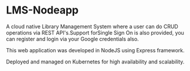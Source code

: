 # LMS-Nodeapp
A cloud native Library Management System where a user can do CRUD operations via REST API's.Support forSingle Sign On is also provided,
you can register and login via your Google credentials also.

This web application was developed in NodeJS using Express framework. 

Deployed and managed on Kubernetes for high availability and scalability.
